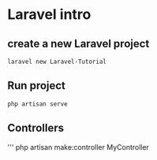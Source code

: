 # Laravel intro

## create a new Laravel project
```
laravel new Laravel-Tutorial
```

## Run project
```
php artisan serve
```


## Controllers
'''
php artisan make:controller MyController
```